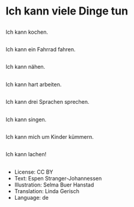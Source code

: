 # Ich kann viele Dinge tun

##
Ich kann kochen.

##
Ich kann ein Fahrrad fahren.

##
Ich kann nähen.

##
Ich kann hart arbeiten.

##
Ich kann drei Sprachen sprechen.

##
Ich kann singen.

##
Ich kann mich um Kinder kümmern.

##
Ich kann lachen!

##
* License: CC BY
* Text: Espen Stranger-Johannessen
* Illustration: Selma Buer Hanstad
* Translation: Linda Gerisch
* Language: de
